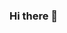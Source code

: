 ### Hi there 👋

<!--
**unciplex/unciplex** is a ✨ _special_ ✨ repository because its `README.md` (this file) appears on your GitHub profile.

Here are some ideas to get you started:

- 🔭 I’m currently working on ...
- 🌱 I’m currently learning ...
- 👯 I’m looking to collaborate on ...
- 🤔 I’m looking for help with ...
- 💬 Ask me about ...
- 📫 How to reach me: ...
- 😄 Pronouns: ...
- ⚡ Fun fact: ...
- ![] (https://github-readme-stats.vercel.app/api?username=unciplex)
- ![] (https://github-readme-stats.vercel.app/api?username=mayandev&theme=dark)
-->
